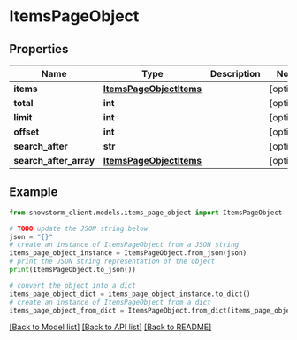 # ItemsPageObject


## Properties

Name | Type | Description | Notes
------------ | ------------- | ------------- | -------------
**items** | [**ItemsPageObjectItems**](ItemsPageObjectItems.md) |  | [optional] 
**total** | **int** |  | [optional] 
**limit** | **int** |  | [optional] 
**offset** | **int** |  | [optional] 
**search_after** | **str** |  | [optional] 
**search_after_array** | [**ItemsPageObjectItems**](ItemsPageObjectItems.md) |  | [optional] 

## Example

```python
from snowstorm_client.models.items_page_object import ItemsPageObject

# TODO update the JSON string below
json = "{}"
# create an instance of ItemsPageObject from a JSON string
items_page_object_instance = ItemsPageObject.from_json(json)
# print the JSON string representation of the object
print(ItemsPageObject.to_json())

# convert the object into a dict
items_page_object_dict = items_page_object_instance.to_dict()
# create an instance of ItemsPageObject from a dict
items_page_object_from_dict = ItemsPageObject.from_dict(items_page_object_dict)
```
[[Back to Model list]](../README.md#documentation-for-models) [[Back to API list]](../README.md#documentation-for-api-endpoints) [[Back to README]](../README.md)


